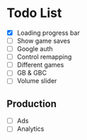# Todo List

- [x] Loading progress bar
- [ ] Show game saves
- [ ] Google auth
- [ ] Control remapping
- [ ] Different games
- [ ] GB & GBC
- [ ] Volume slider

## Production

- [ ] Ads
- [ ] Analytics

